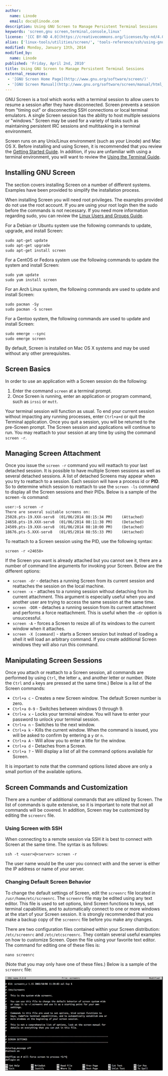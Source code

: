 ```yaml
---
author:
  name: Linode
  email: docs@linode.com
description: Using GNU Screen to Manage Persistent Terminal Sessions
keywords: 'screen,gnu screen,terminal,console,linux'
license: '[CC BY-ND 4.0](https://creativecommons.org/licenses/by-nd/4.0)'
alias: ['linux-tools/utilities/screen/', 'tools-reference/ssh/using-gnu-screen-to-manage-persistent-terminal-sessions/']
modified: Monday, January 13th, 2014
modified_by:
  name: Linode
published: 'Friday, April 2nd, 2010'
title: Using GNU Screen to Manage Persistent Terminal Sessions
external_resources:
 - '[GNU Screen Home Page](http://www.gnu.org/software/screen/)'
 - '[GNU Screen Manual](http://www.gnu.org/software/screen/manual/html_node/index.html)'
---
```


GNU Screen is a tool which works with a terminal session to allow users to resume a session after they have disconnected. Screen prevents a session from "timing out" or disconnecting SSH connections or local terminal emulators. A single Screen session has the ability to host multiple sessions or "windows." Screen may be used for a variety of tasks such as maintaining persistent IRC sessions and multitasking in a terminal environment.

Screen runs on any Unix/Linux environment (such as your Linode) and Mac OS X. Before installing and using Screen, it is recommended that you review the [Getting Started Guide](/docs/getting-started/). In addition, if you are unfamiliar with using a terminal environment, you will want to review the [Using the Terminal Guide](/docs/using-linux/using-the-terminal).

## Installing GNU Screen

The section covers installing Screen on a number of different systems. Examples have been provided to simplify the installation process.

When installing Screen you will need root privileges. The examples provided do not use the root account. If you are using your root login then the sudo before the commands is not necessary. If you need more information regarding sudo, you can review the [Linux Users and Groups Guide](/docs/tools-reference/linux-users-and-groups).

For a Debian or Ubuntu system use the following commands to update, upgrade, and install Screen:

    sudo apt-get update
    sudo apt-get upgrade
    sudo apt-get install screen

For a CentOS or Fedora system use the following commands to update the system and install Screen:

    sudo yum update
    sudo yum install screen

For an Arch Linux system, the following commands are used to update and install Screen:

    sudo pacman -Sy
    sudo pacman -S screen

For a Gentoo system, the following commands are used to update and install Screen:

    sudo emerge --sync
    sudo emerge screen

By default, Screen is installed on Mac OS X systems and may be used without any other prerequisites.

## Screen Basics

In order to use an application with a Screen session do the following:

1.  Enter the command `screen` at a terminal prompt.
2.  Once Screen is running, enter an application or program command, such as `irssi` or `mutt`.

Your terminal session will function as usual. To end your current session without impacting any running processes, enter `Ctrl+a+d` or quit the Terminal application. Once you quit a session, you will be returned to the pre-Screen prompt. The Screen session and applications will continue to run. You may reattach to your session at any time by using the command `screen -r`.

## Managing Screen Attachment

Once you issue the `screen -r` command you will reattach to your last detached session. It is possible to have multiple Screen sessions as well as several detached sessions. A list of detached Screens may appear when you try to reattach to a session. Each session will have a process id or **PID**. So to determine which session to reattach to use the `screen -ls` command to display all the Screen sessions and their PIDs. Below is a sample of the screen -ls command:

    user:~$ screen -r
    There are several suitable screens on:
    25028.pts-19.XXX-serv8  (01/06/2014 08:15:34 PM)    (Attached)
    24658.pts-19.XXX-serv8  (01/06/2014 08:11:38 PM)    (Detached)
    24509.pts-19.XXX-serv8  (01/06/2014 08:10:00 PM)    (Detached)
    18676.pts-5.XXX-serv8   (01/05/2014 08:55:33 PM)    (Attached)

To reattach to a Screen session using the PID, use the following syntax:

    screen -r <24658>

If the Screen you want is already attached but you cannot see it, there are a number of command line arguments for invoking your Screen. Below are the different options:

-   `screen -dr` - detaches a running Screen from its current session and reattaches the session on the local machine.
-   `screen -x` - attaches to a running session without detaching from its current attachment. This argument is especially useful when you and another user are trying to access the same session at the same time.
-   `screen -DDR` - detaches a running session from its current attachment and performs a force reattachment. This is useful when the `-dr` option is unsuccessful.
-   `screen -A` - forces a Screen to resize all of its windows to the current window when it attaches.
-   `screen -X [command]` - starts a Screen session but instead of loading a shell it will load an arbitrary command. If you create additional Screen windows they will also run this command.

## Manipulating Screen Sessions

Once you attach or reattach to a Screen session, all commands are performed by using `Ctrl`, the letter `a`, and another letter or number. (Note the `Ctrl` and `a` keys are pressed at the same time.) Below is a list of the Screen commands:

-   `Ctrl+a c` - Creates a new Screen window. The default Screen number is zero.
-   `Ctrl+a 0-9` - Switches between windows 0 through 9.
-   `Ctrl+a x` - Locks your terminal window. You will have to enter your password to unlock your terminal session.
-   `Ctrl+a n` - Switches to the next window.
-   `Ctrl+a k` - Kills the current window. When the command is issued, you will be asked to confirm by entering a `y` or `n`.
-   `Ctrl+a A` - Will allow you to enter a title for the window.
-   `Ctrl+a d` - Detaches from a Screen.
-   `Ctrl+a ?` - Will display a list of all the command options available for Screen.

It is important to note that the command options listed above are only a small portion of the available options.

## Screen Commands and Customization

There are a number of additional commands that are utilized by Screen. The list of commands is quite extensive, so it is important to note that not all commands will be covered. In addition, Screen may be customized by editing the `screenrc` file.

### Using Screen with SSH

When connecting to a remote session via SSH it is best to connect with Screen at the same time. The syntax is as follows:

    ssh -t <user>@<server> screen -r

The user name would be the user you connect with and the server is either the IP address or name of your server.

### Changing Default Screen Behavior

To change the default settings of Screen, edit the `screenrc` file located in `/usr/home/etc/screenrc`. The `screenrc` file may be edited using any text editor. This file is used to set options, bind Screen functions to keys, set terminal capabilities, and to automatically connect to one or more windows at the start of your Screen session. It is strongly recommended that you make a backup copy of the `screenrc` file before you make any changes.

There are two configuration files contained within your Screen distribution: `/etc/screenrc` and `/etc/etcscreenrc`. They contain several useful examples on how to customize Screen. Open the file using your favorite text editor. The command for editing one of these files is:

    nano screenrc

(Note that you may only have one of these files.) Below is a sample of the `screenrc` file:

![Sample screenrc file.](/docs/assets/1497-screenrc-resized.png)